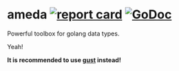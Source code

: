 # ameda [![report card](https://goreportcard.com/badge/github.com/andeya/ameda?style=flat-square)](http://goreportcard.com/report/henrylee2cn/ameda) [![GoDoc](https://img.shields.io/badge/godoc-reference-blue.svg?style=flat-square)](http://godoc.org/github.com/andeya/ameda)

Powerful toolbox for golang data types.

Yeah!

**It is recommended to use [gust](https://github.com/andeya/gust) instead!**
